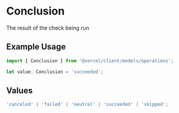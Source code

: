 # Conclusion

The result of the check being run

## Example Usage

```typescript
import { Conclusion } from '@vercel/client/models/operations';

let value: Conclusion = 'succeeded';
```

## Values

```typescript
'canceled' | 'failed' | 'neutral' | 'succeeded' | 'skipped';
```
